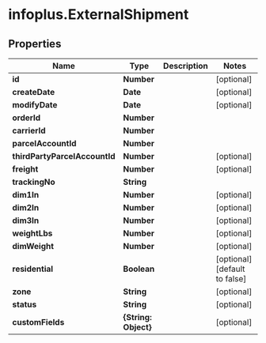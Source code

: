 # infoplus.ExternalShipment

## Properties
Name | Type | Description | Notes
------------ | ------------- | ------------- | -------------
**id** | **Number** |  | [optional] 
**createDate** | **Date** |  | [optional] 
**modifyDate** | **Date** |  | [optional] 
**orderId** | **Number** |  | 
**carrierId** | **Number** |  | 
**parcelAccountId** | **Number** |  | 
**thirdPartyParcelAccountId** | **Number** |  | [optional] 
**freight** | **Number** |  | [optional] 
**trackingNo** | **String** |  | 
**dim1In** | **Number** |  | [optional] 
**dim2In** | **Number** |  | [optional] 
**dim3In** | **Number** |  | [optional] 
**weightLbs** | **Number** |  | [optional] 
**dimWeight** | **Number** |  | [optional] 
**residential** | **Boolean** |  | [optional] [default to false]
**zone** | **String** |  | [optional] 
**status** | **String** |  | [optional] 
**customFields** | **{String: Object}** |  | [optional] 


